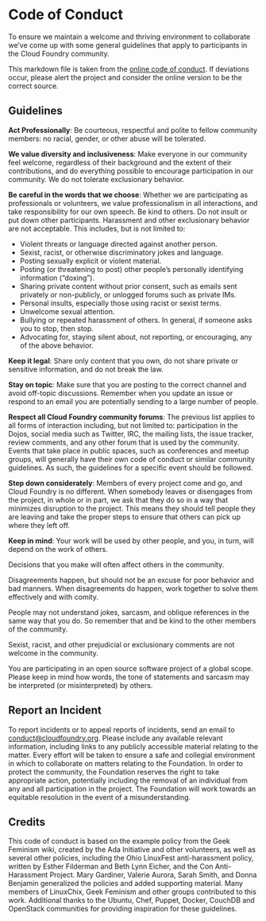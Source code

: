 # Code of Conduct

To ensure we maintain a welcome and thriving environment to collaborate we’ve come up with some general guidelines that apply to participants in the Cloud Foundry community.

This markdown file is taken from the [online code of conduct](https://www.cloudfoundry.org/code-of-conduct/). If deviations occur, please alert the project and consider the online version to be the correct source.

## Guidelines

**Act Professionally**: Be courteous, respectful and polite to fellow community members: no racial, gender, or other abuse will be tolerated.

**We value diversity and inclusiveness**: Make everyone in our community feel welcome, regardless of their background and the extent of their contributions, and do everything possible to encourage participation in our community. We do not tolerate exclusionary behavior.

**Be careful in the words that we choose**: Whether we are participating as professionals or volunteers, we value professionalism in all interactions, and take responsibility for our own speech. Be kind to others. Do not insult or put down other participants. Harassment and other exclusionary behavior are not acceptable. This includes, but is not limited to:

- Violent threats or language directed against another person.
- Sexist, racist, or otherwise discriminatory jokes and language.
- Posting sexually explicit or violent material.
- Posting (or threatening to post) other people’s personally identifying information (“doxing”).
- Sharing private content without prior consent, such as emails sent privately or non-publicly, or unlogged forums such as private IMs.
- Personal insults, especially those using racist or sexist terms.
- Unwelcome sexual attention.
- Bullying or repeated harassment of others. In general, if someone asks you to stop, then stop.
- Advocating for, staying silent about, not reporting, or encouraging, any of the above behavior.

**Keep it legal**: Share only content that you own, do not share private or sensitive information, and do not break the law.

**Stay on topic**: Make sure that you are posting to the correct channel and avoid off-topic discussions. Remember when you update an issue or respond to an email you are potentially sending to a large number of people.

**Respect all Cloud Foundry community forums**: The previous list applies to all forms of interaction including, but not limited to: participation in the Dojos, social media such as Twitter, IRC, the mailing lists, the issue tracker, review comments, and any other forum that is used by the community. Events that take place in public spaces, such as conferences and meetup groups, will generally have their own code of conduct or similar community guidelines. As such, the guidelines for a specific event should be followed.

**Step down considerately**: Members of every project come and go, and Cloud Foundry is no different. When somebody leaves or disengages from the project, in whole or in part, we ask that they do so in a way that minimizes disruption to the project. This means they should tell people they are leaving and take the proper steps to ensure that others can pick up where they left off.

**Keep in mind**: Your work will be used by other people, and you, in turn, will depend on the work of others.

Decisions that you make will often affect others in the community.

Disagreements happen, but should not be an excuse for poor behavior and bad manners. When disagreements do happen, work together to solve them effectively and with comity.

People may not understand jokes, sarcasm, and oblique references in the same way that you do. So remember that and be kind to the other members of the community.

Sexist, racist, and other prejudicial or exclusionary comments are not welcome in the community.

You are participating in an open source software project of a global scope. Please keep in mind how words, the tone of statements and sarcasm may be interpreted (or misinterpreted) by others.

## Report an Incident

To report incidents or to appeal reports of incidents, send an email to [conduct@cloudfoundry.org](mailto:conduct@cloudfoundry.org). Please include any available relevant information, including links to any publicly accessible material relating to the matter. Every effort will be taken to ensure a safe and collegial environment in which to collaborate on matters relating to the Foundation. In order to protect the community, the Foundation reserves the right to take appropriate action, potentially including the removal of an individual from any and all participation in the project. The Foundation will work towards an equitable resolution in the event of a misunderstanding.

## Credits

This code of conduct is based on the example policy from the Geek Feminism wiki, created by the Ada Initiative and other volunteers, as well as several other policies, including the Ohio LinuxFest anti-harassment policy, written by Esther Filderman and Beth Lynn Eicher, and the Con Anti-Harassment Project. Mary Gardiner, Valerie Aurora, Sarah Smith, and Donna Benjamin generalized the policies and added supporting material. Many members of LinuxChix, Geek Feminism and other groups contributed to this work. Additional thanks to the Ubuntu, Chef, Puppet, Docker, CouchDB and OpenStack communities for providing inspiration for these guidelines.
